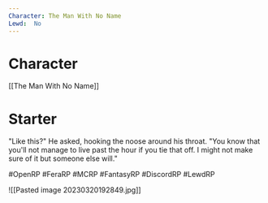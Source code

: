 ```yaml
---
Character: The Man With No Name
Lewd:  No
---
```

# Character
[[The Man With No Name]]

# Starter
"Like this?" He asked, hooking the noose around his throat. "You know that you'll not manage to live past the hour if you tie that off. I might not make sure of it but someone else will."

#OpenRP #FeraRP #MCRP #FantasyRP #DiscordRP #LewdRP


![[Pasted image 20230320192849.jpg]]